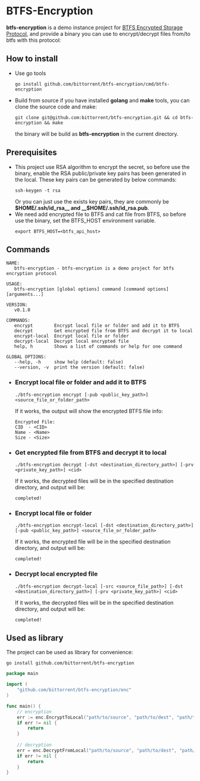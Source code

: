 # BTFS-Encryption

__btfs-encryption__ is a demo instance project for [BTFS Encrypted Storage Protocol](https://docs.btfs.io/docs/btfs-encrypted-storage-protocol), and provide a binary you can use to encrypt/decrypt files from/to btfs with this protocol:
## How to install
- Use go tools
  ```shell
  go install github.com/bittorrent/btfs-encryption/cmd/btfs-encryption
  ```
- Build from source
  if you have installed __golang__ and __make__ tools, you can clone the source code and make:
  ```shell
  git clone git@github.com:bittorrent/btfs-encryption.git && cd btfs-encryption && make
  ```
  the binary will be build as __btfs-encryption__ in the current directory.


## Prerequisites
- This project use RSA algorithm to encrypt the secret, so before use the binary, enable the RSA public/private key pairs has been generated in the local.
These key pairs can be generated by below commands:
    ```shell
    ssh-keygen -t rsa
    ```
    Or you can just use the exists key pairs, they are commonly be __$HOME/.ssh/id_rsa__ and __$HOME/.ssh/id_rsa.pub__.
- We need add encrypted file to BTFS and cat file from BTFS, so before use the binary, set the BTFS_HOST environment variable.
    ```shell
    export BTFS_HOST=<btfs_api_host>
    ```


## Commands
```shell
NAME:
   btfs-encryption - btfs-encryption is a demo project for btfs encryption protocol

USAGE:
   btfs-encryption [global options] command [command options] [arguments...]

VERSION:
   v0.1.0

COMMANDS:
   encrypt        Encrypt local file or folder and add it to BTFS
   decrypt        Get encrypted file from BTFS and decrypt it to local
   encrypt-local  Encrypt local file or folder
   decrypt-local  Decrypt local encrypted file
   help, h        Shows a list of commands or help for one command

GLOBAL OPTIONS:
   --help, -h     show help (default: false)
   --version, -v  print the version (default: false)
```
- ### Encrypt local file or folder and add it to BTFS
  ```shell
  ./btfs-encryption encrypt [-pub <public_key_path>] <source_file_or_folder_path>
  ```
  If it works, the output will show the encrypted BTFS file info:
  ```shell
  Encrypted File: 
  CID  - <CID>
  Name - <Name>
  Size - <Size>
  ```

- ### Get encrypted file from BTFS and decrypt it to local
  ```shell
  ./btfs-encryption decrypt [-dst <destination_directory_path>] [-prv <private_key_path>] <cid>
  ```
  If it works, the decrypted files will be in the specified destination directory, and output will be:
  ```shell
  completed!
  ```

- ### Encrypt local file or folder
  ```shell
  ./btfs-encryption encrypt-local [-dst <destination_directory_path>] [-pub <public_key_path>] <source_file_or_folder_path>
  ```
  If it works, the encrypted file will be in the specified destination directory, and output will be:
  ```shell
  completed!
  ```

- ### Decrypt local encrypted file 
  ```shell
  ./btfs-encryption decrypt-local [-src <source_file_path>] [-dst <destination_directory_path>] [-prv <private_key_path>] <cid>
  ```
  If it works, the decrypted files will be in the specified destination directory, and output will be:
  ```shell
  completed!
  ```

## Used as library
The project can be used as library for convenience:
```shell
go install github.com/bittorrent/btfs-encryption 
```

```go
package main

import (
    "github.com/bittorrent/btfs-encryption/enc"
)

func main() {
    // encryption
    err := enc.EncryptToLocal("path/to/source", "path/to/dest", "path/to/public/key")
    if err != nil {
        return 
    }
    
    // decryption
    err = enc.DecryptFromLocal("path/to/source", "path/to/dest", "path/to/private/key")
    if err != nil {
        return
    }
}
```
